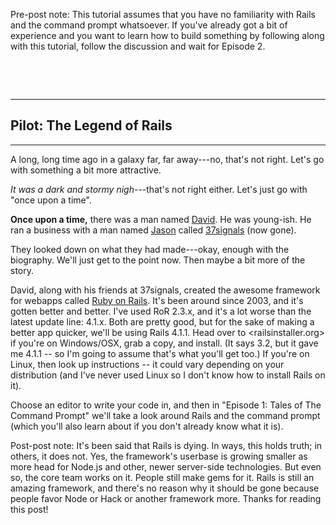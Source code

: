 Pre-post note: This tutorial assumes that you have no familiarity with Rails and the command prompt whatsoever. If you've already got a bit of experience and you want to learn how to build something by following along with this tutorial, follow the discussion and wait for Episode 2.

&nbsp;

&nbsp;

_________________________

Pilot: The Legend of Rails
-------------------------------
__________________________

A long, long time ago in a galaxy far, far away---no, that's not right. Let's go with something a bit more attractive.

*It was a dark and stormy nigh*---that's not right either. Let's just go with "once upon a time".

**Once upon a time,** there was a man named [David][David's website]. He was young-ish. He ran a business with a man named [Jason][LMGTFY: Jason Fried] called [37signals][] (now gone). 

  [David's website]: http://david.heinemeierhansson.com/
  [LMGTFY: Jason Fried]: http://lmgtfy.com/?q=jason+fried
  [37signals]: https://37signals.com/

They looked down on what they had made---okay, enough with the biography. We'll just get to the point now. Then maybe a bit more of the story.

David, along with his friends at 37signals, created the awesome framework for webapps called [Ruby on Rails](http://rubyonrails.org/). It's been around since 2003, and it's gotten better and better. I've used RoR 2.3.x, and it's a lot worse than the latest update line: 4.1.x. Both are pretty good, but for the sake of making a better app quicker, we'll be using Rails 4.1.1. Head over to <railsinstaller.org> if you're on Windows/OSX, grab a copy, and install. (It says 3.2, but it gave me 4.1.1 -- so I'm going to assume that's what you'll get too.) If you're on Linux, then look up instructions -- it could vary depending on your distribution (and I've never used Linux so I don't know how to install Rails on it).

Choose an editor to write your code in, and then in "Episode 1: Tales of The Command Prompt" we'll take a look around Rails and the command prompt (which you'll also learn about if you don't already know what it is).


Post-post note:
It's been said that Rails is dying. In ways, this holds truth; in others, it does not. Yes, the framework's userbase is growing smaller as more head for Node.js and other, newer server-side technologies. But even so, the core team works on it. People still make gems for it. Rails is still an amazing framework, and there's no reason why it should be gone because people favor Node or Hack or another framework more. Thanks for reading this post!